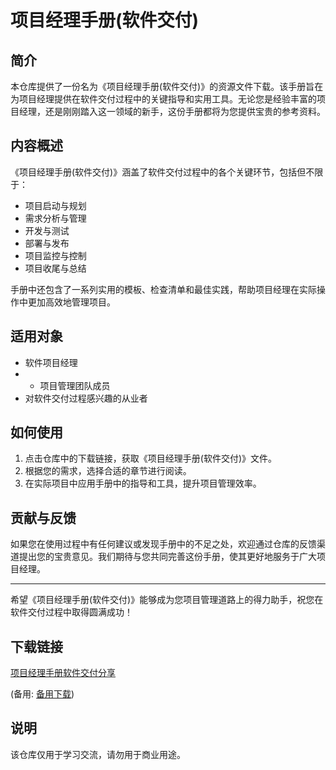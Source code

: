 # 项目经理手册(软件交付)

## 简介

本仓库提供了一份名为《项目经理手册(软件交付)》的资源文件下载。该手册旨在为项目经理提供在软件交付过程中的关键指导和实用工具。无论您是经验丰富的项目经理，还是刚刚踏入这一领域的新手，这份手册都将为您提供宝贵的参考资料。

## 内容概述

《项目经理手册(软件交付)》涵盖了软件交付过程中的各个关键环节，包括但不限于：

- 项目启动与规划
- 需求分析与管理
- 开发与测试
- 部署与发布
- 项目监控与控制
- 项目收尾与总结

手册中还包含了一系列实用的模板、检查清单和最佳实践，帮助项目经理在实际操作中更加高效地管理项目。

## 适用对象

- 软件项目经理
- - 项目管理团队成员
- 对软件交付过程感兴趣的从业者

## 如何使用

1. 点击仓库中的下载链接，获取《项目经理手册(软件交付)》文件。
2. 根据您的需求，选择合适的章节进行阅读。
3. 在实际项目中应用手册中的指导和工具，提升项目管理效率。

## 贡献与反馈

如果您在使用过程中有任何建议或发现手册中的不足之处，欢迎通过仓库的反馈渠道提出您的宝贵意见。我们期待与您共同完善这份手册，使其更好地服务于广大项目经理。

---

希望《项目经理手册(软件交付)》能够成为您项目管理道路上的得力助手，祝您在软件交付过程中取得圆满成功！

## 下载链接
[项目经理手册软件交付分享]() 

(备用: [备用下载](https://pan.baidu.com/s/1uW6gWUliX9ZbzD-NBClN9g?pwd=1234))

## 说明

该仓库仅用于学习交流，请勿用于商业用途。
